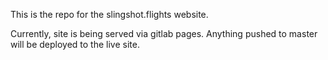 This is the repo for the slingshot.flights website.

Currently, site is being served via gitlab pages.  Anything pushed to master
will be deployed to the live site.

